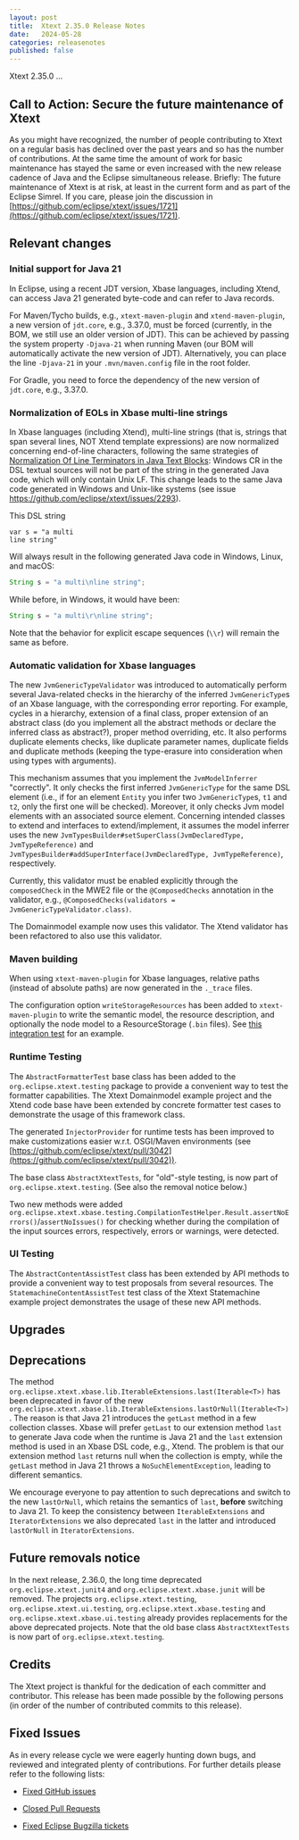 ```yaml
---
layout: post
title:  Xtext 2.35.0 Release Notes
date:   2024-05-28
categories: releasenotes
published: false
---
```


Xtext 2.35.0 ...

## Call to Action: Secure the future maintenance of Xtext

As you might have recognized, the number of people contributing to Xtext on a regular basis has declined over the past years and so has the number of contributions. At the same time the amount of work for basic maintenance has stayed the same or even increased with the new release cadence of Java and the Eclipse simultaneous release. Briefly: The future maintenance of Xtext is at risk, at least in the current form and as part of the Eclipse Simrel. If you care, please join the discussion in [https://github.com/eclipse/xtext/issues/1721](https://github.com/eclipse/xtext/issues/1721).

## Relevant changes

### Initial support for Java 21

In Eclipse, using a recent JDT version, Xbase languages, including Xtend, can access Java 21 generated byte-code and can refer to Java records.

For Maven/Tycho builds, e.g., `xtext-maven-plugin` and `xtend-maven-plugin`, a new version of `jdt.core`, e.g., 3.37.0, must be forced (currently, in the BOM, we still use an older version of JDT).
This can be achieved by passing the system property `-Djava-21` when running Maven (our BOM will automatically activate the new version of JDT).
Alternatively, you can place the line `-Djava-21` in your `.mvn/maven.config` file in the root folder.

For Gradle, you need to force the dependency of the new version of `jdt.core`, e.g., 3.37.0.

### Normalization of EOLs in Xbase multi-line strings

In Xbase languages (including Xtend), multi-line strings (that is, strings that span several lines, NOT Xtend template expressions) are now normalized concerning end-of-line characters, following the same strategies of [Normalization Of Line Terminators in Java Text Blocks](https://docs.oracle.com/en/java/javase/21/text-blocks/index.html#normalization-of-line-terminators): Windows CR in the DSL textual sources will not be part of the string in the generated Java code, which will only contain Unix LF.
This change leads to the same Java code generated in Windows and Unix-like systems (see issue https://github.com/eclipse/xtext/issues/2293).

This DSL string

```xtend
var s = "a multi
line string"
```

Will always result in the following generated Java code in Windows, Linux, and macOS:

```java
String s = "a multi\nline string";
```

While before, in Windows, it would have been:

```java
String s = "a multi\r\nline string";
```

Note that the behavior for explicit escape sequences (`\\r`) will remain the same as before.

### Automatic validation for Xbase languages

The new `JvmGenericTypeValidator` was introduced to automatically perform several Java-related checks in the hierarchy of the inferred `JvmGenericType`s of an Xbase language, with the corresponding error reporting.
For example, cycles in a hierarchy, extension of a final class, proper extension of an abstract class (do you implement all the abstract methods or declare the inferred class as abstract?), proper method overriding, etc. It also performs duplicate elements checks, like duplicate parameter names, duplicate fields and duplicate methods (keeping the type-erasure into consideration when using types with arguments).

This mechanism assumes that you implement the `JvmModelInferrer` "correctly".
It only checks the first inferred `JvmGenericType` for the same DSL element (i.e., if for an element `Entity` you infer two `JvmGenericType`s, `t1` and `t2`, only the first one will be checked).
Moreover, it only checks Jvm model elements with an associated source element.
Concerning intended classes to extend and interfaces to extend/implement, it assumes the model inferrer uses the new `JvmTypesBuilder#setSuperClass(JvmDeclaredType, JvmTypeReference)` and `JvmTypesBuilder#addSuperInterface(JvmDeclaredType, JvmTypeReference)`, respectively.

Currently, this validator must be enabled explicitly through the `composedCheck` in the MWE2 file or the `@ComposedChecks` annotation in the validator, e.g., `@ComposedChecks(validators = JvmGenericTypeValidator.class)`.
 
The Domainmodel example now uses this validator.
The Xtend validator has been refactored to also use this validator.

### Maven building

When using `xtext-maven-plugin` for Xbase languages, relative paths (instead of absolute paths) are now generated in the `._trace` files.

The configuration option `writeStorageResources` has been added to `xtext-maven-plugin` to write the semantic model, the resource description, and optionally the node model to a ResourceStorage (`.bin` files).
See [this integration test](https://github.com/eclipse/xtext/tree/main/org.eclipse.xtext.maven.plugin/src/test/resources/it/generate/simple-lang-write-storage-resources) for an example.

### Runtime Testing

The `AbstractFormatterTest` base class has been added to the `org.eclipse.xtext.testing` package to provide a convenient way to test the formatter capabilities. The Xtext Domainmodel example project and the Xtend code base have been extended by concrete formatter test cases to demonstrate the usage of this framework class.

The generated `InjectorProvider` for runtime tests has been improved to make customizations easier w.r.t. OSGI/Maven environments (see [https://github.com/eclipse/xtext/pull/3042](https://github.com/eclipse/xtext/pull/3042)).

The base class `AbstractXtextTests`, for "old"-style testing, is now part of `org.eclipse.xtext.testing`. (See also the removal notice below.)

Two new methods were added `org.eclipse.xtext.xbase.testing.CompilationTestHelper.Result.assertNoErrors()`/`assertNoIssues()` for checking whether during the compilation of the input sources errors, respectively, errors or warnings, were detected.

### UI Testing

The `AbstractContentAssistTest` class has been extended by API methods to provide a convenient way to test proposals from several resources. The `StatemachineContentAssistTest` test class of the Xtext Statemachine example project demonstrates the usage of these new API methods.


## Upgrades

## Deprecations

The method `org.eclipse.xtext.xbase.lib.IterableExtensions.last(Iterable<T>)` has been deprecated in favor of the new `org.eclipse.xtext.xbase.lib.IterableExtensions.lastOrNull(Iterable<T>)`.
The reason is that Java 21 introduces the `getLast` method in a few collection classes.
Xbase will prefer `getLast` to our extension method `last` to generate Java code when the runtime is Java 21 and the `last` extension method is used in an Xbase DSL code, e.g., Xtend.
The problem is that our extension method `last` returns null when the collection is empty, while the `getLast` method in Java 21 throws a `NoSuchElementException`, leading to different semantics.

We encourage everyone to pay attention to such deprecations and switch to the new `lastOrNull`, which retains the semantics of `last`, **before** switching to Java 21.
To keep the consistency between `IterableExtensions` and `IteratorExtensions` we also deprecated `last` in the latter and introduced `lastOrNull` in `IteratorExtensions`.

## Future removals notice

In the next release, 2.36.0, the long time deprecated `org.eclipse.xtext.junit4` and `org.eclipse.xtext.xbase.junit` will be removed.
The projects `org.eclipse.xtext.testing`, `org.eclipse.xtext.ui.testing`, `org.eclipse.xtext.xbase.testing` and `org.eclipse.xtext.xbase.ui.testing` already provides replacements for the above deprecated projects.
Note that the old base class `AbstractXtextTests` is now part of `org.eclipse.xtext.testing`.

## Credits

The Xtext project is thankful for the dedication of each committer and contributor. This release has been made possible by the following persons (in order of the number of contributed commits to this release).


## Fixed Issues

As in every release cycle we were eagerly hunting down bugs, and reviewed and integrated plenty of contributions. For further details please refer to the following lists:

* [Fixed GitHub issues](https://github.com/search?utf8=%E2%9C%93&q=is%3Aissue+milestone%3ARelease_2.35+is%3Aclosed+repo%3Aeclipse%2Fxtext+repo%3Aeclipse%2Fxtext-core+repo%3Aeclipse%2Fxtext-lib+repo%3Aeclipse%2Fxtext-extras+repo%3Aeclipse%2Fxtext-eclipse+repo%3Aeclipse%2Fxtext-idea+repo%3Aeclipse%2Fxtext-web+repo%3Aeclipse%2Fxtext-maven+repo%3Aeclipse%2Fxtext-xtend&type=Issues&ref=searchresults)

* [Closed Pull Requests](https://github.com/search?utf8=%E2%9C%93&q=is%3Apr+milestone%3ARelease_2.35+is%3Aclosed+repo%3Aeclipse%2Fxtext+repo%3Aeclipse%2Fxtext-core+repo%3Aeclipse%2Fxtext-lib+repo%3Aeclipse%2Fxtext-extras+repo%3Aeclipse%2Fxtext-eclipse+repo%3Aeclipse%2Fxtext-idea+repo%3Aeclipse%2Fxtext-web+repo%3Aeclipse%2Fxtext-maven+repo%3Aeclipse%2Fxtext-xtend&type=Issues&ref=searchresults)

* [Fixed Eclipse Bugzilla tickets](https://bugs.eclipse.org/bugs/buglist.cgi?bug_status=RESOLVED&bug_status=VERIFIED&bug_status=CLOSED&classification=Modeling&classification=Tools&columnlist=product%2Ccomponent%2Cassigned_to%2Cbug_status%2Cresolution%2Cshort_desc%2Cchangeddate%2Ckeywords&f0=OP&f1=OP&f3=CP&f4=CP&known_name=Xtext%202.31&list_id=16618269&product=TMF&product=Xtend&query_based_on=Xtext%202.31&query_format=advanced&status_whiteboard=v2.35&status_whiteboard_type=allwordssubstr)
